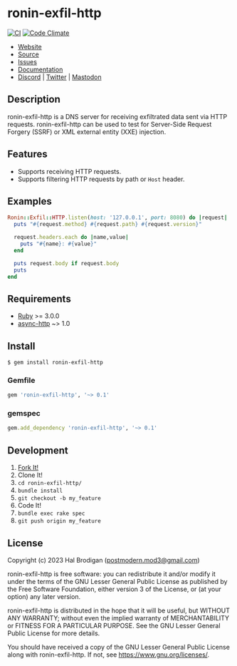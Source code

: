# ronin-exfil-http

[![CI](https://github.com/ronin-rb/ronin-exfil-http/actions/workflows/ruby.yml/badge.svg)](https://github.com/ronin-rb/ronin-exfil-http/actions/workflows/ruby.yml)
[![Code Climate](https://codeclimate.com/github/ronin-rb/ronin-exfil-http.svg)](https://codeclimate.com/github/ronin-rb/ronin-exfil-http)

* [Website](https://ronin-rb.dev/)
* [Source](https://github.com/ronin-rb/ronin-exfil-http)
* [Issues](https://github.com/ronin-rb/ronin-exfil-http/issues)
* [Documentation](https://ronin-rb.dev/docs/ronin-exfil-http)
* [Discord](https://discord.gg/6WAb3PsVX9) |
  [Twitter](https://twitter.com/ronin_rb) |
  [Mastodon](https://infosec.exchange/@ronin_rb)

## Description

ronin-exfil-http is a DNS server for receiving exfiltrated data sent via HTTP
requests. ronin-exfil-http can be used to test for Server-Side Request Forgery
(SSRF) or XML external entity (XXE) injection.

## Features

* Supports receiving HTTP requests.
* Supports filtering HTTP requests by path or `Host` header.

## Examples

```ruby
Ronin::Exfil::HTTP.listen(host: '127.0.0.1', port: 8080) do |request|
  puts "#{request.method} #{request.path} #{request.version}"

  request.headers.each do |name,value|
    puts "#{name}: #{value}"
  end

  puts request.body if request.body
  puts
end
```

## Requirements

* [Ruby] >= 3.0.0
* [async-http] ~> 1.0

## Install

```shell
$ gem install ronin-exfil-http
```

### Gemfile

```ruby
gem 'ronin-exfil-http', '~> 0.1'
```

### gemspec

```ruby
gem.add_dependency 'ronin-exfil-http', '~> 0.1'
```

## Development

1. [Fork It!](https://github.com/ronin-rb/ronin-exfil-http/fork)
2. Clone It!
3. `cd ronin-exfil-http/`
4. `bundle install`
5. `git checkout -b my_feature`
6. Code It!
7. `bundle exec rake spec`
8. `git push origin my_feature`

## License

Copyright (c) 2023 Hal Brodigan (postmodern.mod3@gmail.com)

ronin-exfil-http is free software: you can redistribute it and/or modify
it under the terms of the GNU Lesser General Public License as published
by the Free Software Foundation, either version 3 of the License, or
(at your option) any later version.

ronin-exfil-http is distributed in the hope that it will be useful,
but WITHOUT ANY WARRANTY; without even the implied warranty of
MERCHANTABILITY or FITNESS FOR A PARTICULAR PURPOSE.  See the
GNU Lesser General Public License for more details.

You should have received a copy of the GNU Lesser General Public License
along with ronin-exfil-http.  If not, see <https://www.gnu.org/licenses/>.

[Ruby]: https://www.ruby-lang.org
[async-http]: https://github.com/socketry/async-http#readme
